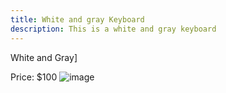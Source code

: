 ```yaml
---
title: White and gray Keyboard
description: This is a white and gray keyboard
---
```


White and Gray]

Price: $100
![image](/img/white-grey-keyboard.jpg)